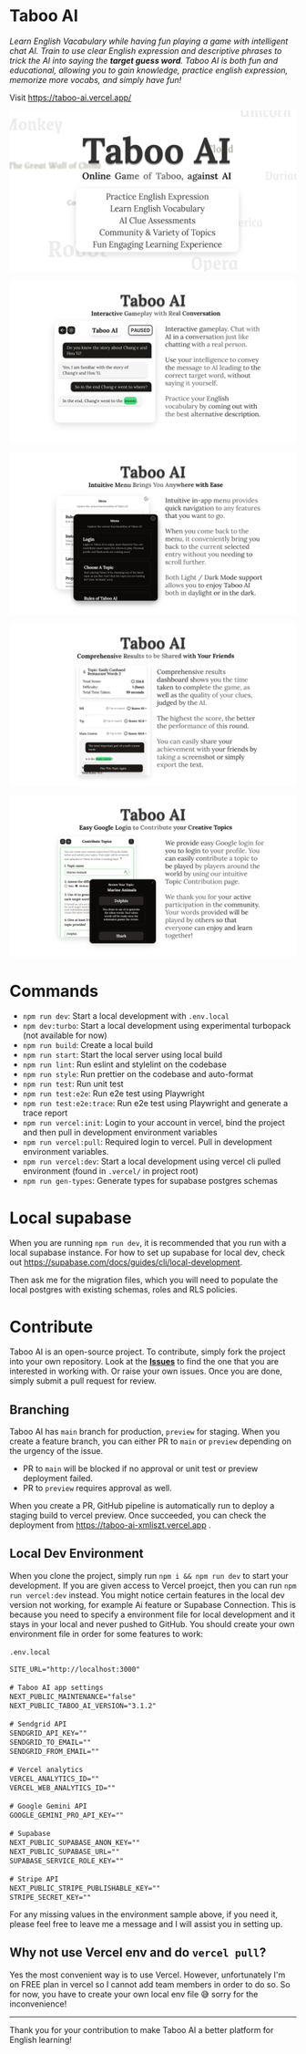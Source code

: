 # Taboo AI

_Learn English Vacabulary while having fun playing a game with intelligent chat AI. Train to use clear English expression and descriptive phrases to trick the AI into saying the **target guess word**. Taboo AI is both fun and educational, allowing you to gain knowledge, practice english expression, memorize more vocabs, and simply have fun!_

Visit https://taboo-ai.vercel.app/

![Taboo AI](<https://github.com/xmliszt/resources/blob/main/taboo-ai/images/v300/poster3.0(features).png?raw=true>)

![Feature 01](https://github.com/xmliszt/resources/blob/main/taboo-ai/images/v300/3.0%20Feature%201.png?raw=true)

![Feature 02](https://github.com/xmliszt/resources/blob/main/taboo-ai/images/v300/3.0%20Feature%202.png?raw=true)

![Feature 03](https://github.com/xmliszt/resources/blob/main/taboo-ai/images/v300/3.0%20Feature%203.png?raw=true)

![Feature 04](https://github.com/xmliszt/resources/blob/main/taboo-ai/images/v300/3.0%20Feature%204.png?raw=true)

# Commands

- `npm run dev`: Start a local development with `.env.local`
- `npm dev:turbo`: Start a local development using experimental turbopack (not available for now)
- `npm run build`: Create a local build
- `npm run start`: Start the local server using local build
- `npm run lint`: Run eslint and stylelint on the codebase
- `npm run style`: Run prettier on the codebase and auto-format
- `npm run test`: Run unit test
- `npm run test:e2e`: Run e2e test using Playwright
- `npm run test:e2e:trace`: Run e2e test using Playwright and generate a trace report
- `npm run vercel:init`: Login to your account in vercel, bind the project and then pull in development environment variables
- `npm run vercel:pull`: Required login to vercel. Pull in development environment variables.
- `npm run vercel:dev`: Start a local development using vercel cli pulled environment (found in `.vercel/` in project root)
- `npm run gen-types`: Generate types for supabase postgres schemas

# Local supabase

When you are running `npm run dev`, it is recommended that you run with a local supabase instance. For how to set up supabase for local dev, check out https://supabase.com/docs/guides/cli/local-development.

Then ask me for the migration files, which you will need to populate the local postgres with existing schemas, roles and RLS policies.

# Contribute

Taboo AI is an open-source project. To contribute, simply fork the project into your own repository. Look at the [**Issues**](https://github.com/xmliszt/taboo-ai/issues) to find the one that you are interested in working with. Or raise your own issues. Once you are done, simply submit a pull request for review.

## Branching

Taboo AI has `main` branch for production, `preview` for staging. When you create a feature branch, you can either PR to `main` or `preview` depending on the urgency of the issue.

- PR to `main` will be blocked if no approval or unit test or preview deployment failed.
- PR to `preview` requires approval as well.

When you create a PR, GitHub pipeline is automatically run to deploy a staging build to vercel preview. Once succeeded, you can check the deployment from https://taboo-ai-xmliszt.vercel.app .

## Local Dev Environment

When you clone the project, simply run `npm i && npm run dev` to start your development. If you are given access to Vercel proejct, then you can run `npm run vercel:dev` instead. You might notice certain features in the local dev version not working, for example Ai feature or Supabase Connection. This is because you need to specify a environment file for local development and it stays in your local and never pushed to GitHub. You should create your own environment file in order for some features to work:

`.env.local`

```
SITE_URL="http://localhost:3000"

# Taboo AI app settings
NEXT_PUBLIC_MAINTENANCE="false"
NEXT_PUBLIC_TABOO_AI_VERSION="3.1.2"

# Sendgrid API
SENDGRID_API_KEY=""
SENDGRID_TO_EMAIL=""
SENDGRID_FROM_EMAIL=""

# Vercel analytics
VERCEL_ANALYTICS_ID=""
VERCEL_WEB_ANALYTICS_ID=""

# Google Gemini API
GOOGLE_GEMINI_PRO_API_KEY=""

# Supabase
NEXT_PUBLIC_SUPABASE_ANON_KEY=""
NEXT_PUBLIC_SUPABASE_URL=""
SUPABASE_SERVICE_ROLE_KEY=""

# Stripe API
NEXT_PUBLIC_STRIPE_PUBLISHABLE_KEY=""
STRIPE_SECRET_KEY=""

```

For any missing values in the environment sample above, if you need it, please feel free to leave me a message and I will assist you in setting up.

## Why not use Vercel env and do `vercel pull`?

Yes the most convenient way is to use Vercel. However, unfortunately I'm on FREE plan in vercel so I cannot add team members in order to do so. So for now, you have to create your own local env file 😅 sorry for the inconvenience!

---

Thank you for your contribution to make Taboo AI a better platform for English learning!
